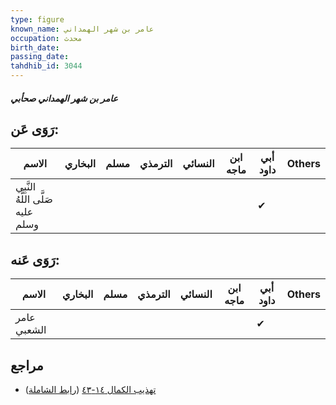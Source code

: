 ```yaml
---
type: figure
known_name: عامر بن شهر الهمداني
occupation: محدث
birth_date:
passing_date:
tahdhib_id: 3044
---
```

##### عامر بن شهر الهمداني صحأبي

## رَوَى عَن:
| الاسم                             | البخاري | مسلم | الترمذي | النسائي | ابن ماجه | أبي داود | Others |
| --------------------------------- | ------- | ---- | ------- | ------- | -------- | -------- | ------ |
| النَّبِي صَلَّى اللَّهُ عليه وسلم |         |      |         |         |          | ✔        |        |
## رَوَى عَنه:
| الاسم       | البخاري | مسلم | الترمذي | النسائي | ابن ماجه | أبي داود | Others |
| ----------- | ------- | ---- | ------- | ------- | -------- | -------- | ------ |
| عامر الشعبي |         |      |         |         |          | ✔        |        |
## مراجع
- [تهذيب الكمال ١٤-٤٣](obsidian://open?vault=Tahdhib-al-Kamal&file=Figures/٣٠٤٤-عامر%20بن%20شهر%20الهمداني%20صحأبي) ([رابط الشاملة](https://shamela.ws/book/3722/6971))